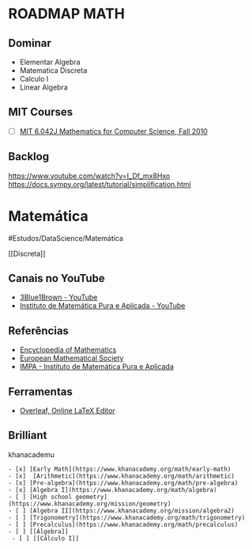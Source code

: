 # ROADMAP MATH

## Dominar

- Elementar Algebra
- Matematica Discreta
- Calculo I
- Linear Algebra


## MIT Courses

- [ ] [MIT 6.042J Mathematics for Computer Science, Fall 2010](https://www.youtube.com/playlist?list=PLB7540DEDD482705B)

## Backlog

https://www.youtube.com/watch?v=I_Df_mx8Hxo
https://docs.sympy.org/latest/tutorial/simplification.html

# Matemática
#Estudos/DataScience/Matemática

[[Discreta]]

## Canais no YouTube
* [3Blue1Brown - YouTube](https://www.youtube.com/channel/UCYO_jab_esuFRV4b17AJtAw)
* [Instituto de Matemática Pura e Aplicada - YouTube](https://www.youtube.com/user/impabr/playlists?view=50&sort=dd&shelf_id=8)

## Referências
* [Encyclopedia of Mathematics](https://www.encyclopediaofmath.org/index.php/Main_Page)
* [European Mathematical Society](https://euro-math-soc.eu/)
* [IMPA - Instituto de Matemática Pura e Aplicada](https://impa.br/)

## Ferramentas
- [Overleaf, Online LaTeX Editor](https://www.overleaf.com/)

##  Brilliant
khanacademu


	- [x] [Early Math](https://www.khanacademy.org/math/early-math)
	- [x]  [Arithmetic](https://www.khanacademy.org/math/arithmetic)
	- [x] [Pre-algebra](https://www.khanacademy.org/math/pre-algebra)
	- [x] [Algebra I](https://www.khanacademy.org/math/algebra)
	- [ ] [High school geometry](https://www.khanacademy.org/mission/geometry)
	- [ ] [Algebra II](https://www.khanacademy.org/mission/algebra2)
	- [ ] [Trigonometry](https://www.khanacademy.org/math/trigonometry)
	- [ ] [Precalculus](https://www.khanacademy.org/math/precalculus)
	- [ ] [[Álgebra]]
	 - [ ] [[Cálculo I]]